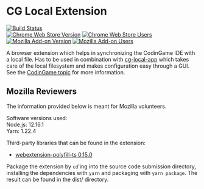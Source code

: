 # CG Local Extension

[![Build Status](https://github.com/jmerle/cg-local-ext/workflows/Build/badge.svg)](https://github.com/jmerle/cg-local-ext/actions?query=workflow%3ABuild)  
[![Chrome Web Store Version](https://img.shields.io/chrome-web-store/v/ihakjfajoihlncbnggmcmmeabclpfdgo.svg)](https://chrome.google.com/webstore/detail/cg-local/ihakjfajoihlncbnggmcmmeabclpfdgo)
[![Chrome Web Store Users](https://img.shields.io/chrome-web-store/users/ihakjfajoihlncbnggmcmmeabclpfdgo.svg)](https://chrome.google.com/webstore/detail/cg-local/ihakjfajoihlncbnggmcmmeabclpfdgo)  
[![Mozilla Add-on Version](https://img.shields.io/amo/v/cg-local.svg)](https://addons.mozilla.org/en-US/firefox/addon/cg-local/)
[![Mozilla Add-on Users](https://img.shields.io/amo/users/cg-local.svg)](https://addons.mozilla.org/en-US/firefox/addon/cg-local/)

A browser extension which helps in synchronizing the CodinGame IDE with a local file. Has to be used in combination with [cg-local-app](https://github.com/jmerle/cg-local-app) which takes care of the local filesystem and makes configuration easy through a GUI. See the [CodinGame topic](https://www.codingame.com/forum/t/cg-local/10359/1) for more information.

## Mozilla Reviewers
The information provided below is meant for Mozilla volunteers.

Software versions used:  
Node.js: 12.16.1  
Yarn: 1.22.4

Third-party libraries that can be found in the extension:  
- [webextension-polyfill-ts 0.15.0](https://github.com/Lusito/webextension-polyfill-ts/blob/0.15.0/src/generated/index.ts)

Package the extension by `cd`'ing into the source code submission directory, installing the dependencies with `yarn` and packaging with `yarn package`. The result can be found in the dist/ directory.
